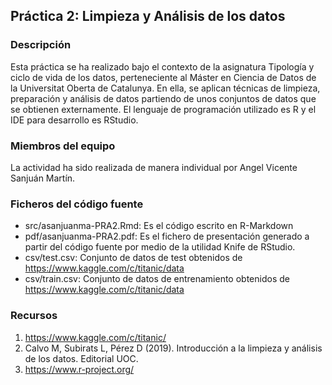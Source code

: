## Práctica 2: Limpieza y Análisis de los datos ##

### Descripción ###
Esta práctica se ha realizado bajo el contexto de la asignatura Tipología y ciclo de vida de los datos, perteneciente al Máster en Ciencia de Datos de la Universitat Oberta de Catalunya. En ella, se aplican técnicas de limpieza, preparación y análisis de datos partiendo de unos conjuntos de datos que se obtienen externamente. El lenguaje de programación utilizado es R y el IDE para desarrollo es RStudio.

### Miembros del equipo ###
La actividad ha sido realizada de manera individual por Angel Vicente Sanjuán Martín.

### Ficheros del código fuente ###
* src/asanjuanma-PRA2.Rmd: Es el código escrito en R-Markdown 
* pdf/asanjuanma-PRA2.pdf: Es el fichero de presentación generado a partir del código fuente por medio de la utilidad Knife de RStudio.
* csv/test.csv: Conjunto de datos de test obtenidos de https://www.kaggle.com/c/titanic/data
* csv/train.csv: Conjunto de datos de entrenamiento obtenidos de https://www.kaggle.com/c/titanic/data

### Recursos ###
1. https://www.kaggle.com/c/titanic/
2. Calvo M, Subirats L, Pérez D (2019). Introducción a la limpieza y análisis de los datos. Editorial UOC.
3. https://www.r-project.org/

